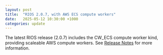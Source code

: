 ```yaml
---
layout: post
title:  "RIOS 2.0.7, with AWS ECS compute workers"
date:   2025-05-12 10:30:00 +1000
categories: update
---
```


The latest RIOS release (2.0.7) includes the CW_ECS compute worker kind,
providing scaleable AWS compute workers. See
[Release Notes](https://www.rioshome.org/en/latest/releasenotes.html#version-2-0-7-2025-05-11)
for more information.
